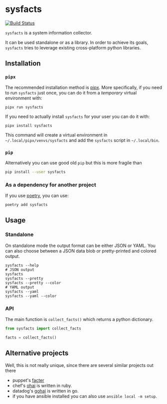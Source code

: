 # sysfacts

[![Build Status](https://travis-ci.com/pmav99/sysfacts.svg?branch=master)](https://travis-ci.com/pmav99/sysfacts)

`sysfacts` is a system information collector.

It can be used standalone or as a library.  In order to achieve its goals, `sysfacts`
tries to leverage existing cross-platform python libraries.

## Installation

### `pipx`

The recommended installation method is [pipx](https://github.com/cs01/pipx).  More
specifically, if you need to run `sysfacts` just once, you can do it from a *temporary*
virtual environment with:

``` shell
pipx run sysfacts
```

If you need to actually install `sysfacts` for your user you can do it with:

```
pipx install sysfacts
```

This command will create a virtual environment in `~/.local/pipx/venvs/sysfacts` and add
the `sysfacts` script in `~/.local/bin`.

### `pip`

Alternatively you can use good old `pip` but this is more fragile than

``` bash
pip install --user sysfacts
```

### As a dependency for another project

If you use [poetry](https://github.com/sdispater/poetry), you can use:

``` bash
poetry add sysfacts
```

## Usage

### Standalone

On standalone mode the output format can be either JSON or YAML. You can also choose
between a JSON data blob or pretty-printed and colored output.

``` shell
sysfacts --help
# JSON output
sysfacts
sysfacts --pretty
sysfacts --pretty --color
# YAML output
sysfacts --yaml
sysfacts --yaml --color
```

### API

The main function is `collect_facts()` which returns a python dictionary.

``` python
from sysfacts import collect_facts

facts = collect_facts()
```

## Alternative projects

Well, this is not really unique, since there are several similar projects out there

- puppet's [facter](https://github.com/puppetlabs/facter)
- chef's [ohai](https://github.com/chef/ohai) is written in ruby.
- datadog's [gohai]() is written in go.
- if you have ansible installed you can also use `ansible local -m setup`.
